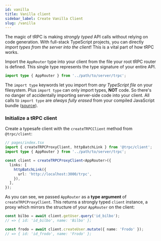 ```yaml
---
id: vanilla
title: Vanilla client
sidebar_label: Create Vanilla Client
slug: /vanilla
---
```


The magic of tRPC is making _strongly typed_ API calls without relying on code generation. With full-stack TypeScript projects, you can directly _import types from the server into the client_! This is a vital part of how tRPC works.

Import the `AppRouter` type into your client from the file your root tRPC router is defined. This single type represents the type signature of your entire API.

```ts title='client.ts'
import type { AppRouter } from '../path/to/server/trpc';
```

The `import type` keywords let you import from _any TypeScript file_ on your filesystem. Plus `import type` can only import types, **NOT** code. So there's no danger of accidentally importing server-side code into your client. All calls to `import type` are _always fully erased_ from your compiled JavaScript bundle ([source](https://www.typescriptlang.org/docs/handbook/release-notes/typescript-3-8.html#type-only-imports-and-export)).

### Initialize a tRPC client

Create a typesafe client with the `createTRPCClient` method from `@trpc/client`:

```ts title='client.ts'
// pages/index.tsx
import { createTRPCProxyClient, httpBatchLink } from '@trpc/client';
import type { AppRouter } from '../path/to/server/trpc';

const client = createTRPCProxyClient<AppRouter>({
  links: [
    httpBatchLink({
      url: 'http://localhost:3000/trpc',
    }),
  ],
});
```

As you can see, we passed `AppRouter` as a **type argument** of `createTRPCProxyClient`. This returns a strongly typed `client` instance, a proxy which mirrors the structure of your `AppRouter` on the client:

```ts title='client.ts'
const bilbo = await client.getUser.query('id_bilbo');
// => { id: 'id_bilbo', name: 'Bilbo' };

const frodo = await client.createUser.mutate({ name: 'Frodo' });
// => { id: 'id_frodo', name: 'Frodo' };
```
